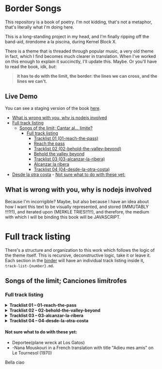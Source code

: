 # Border Songs

This repository is a book of poetry. I'm not kidding, that's not a metaphor, that's literally what I'm doing here.

This is a long-standing project in my head, and I'm finally ripping off the band-aid, *tira*ndome a la piscina, during Kernel Block X.

There is a theme that is threaded through popular music, a very old theme in fact, which I find becomes much clearer in translation. When I've worked on this enough to explain it succinctly, I'll update this. Maybe. Or you'll have to read the book, idk, *but*:

>
> **it has to do with the limit, the border: the lines we can cross, and the lines we can't.**
>

## Live Demo

You can see a staging version of the book [here](https://mapachurro.github.io/border-songs/).

<!-- START doctoc generated TOC please keep comment here to allow auto update -->
<!-- DON'T EDIT THIS SECTION, INSTEAD RE-RUN doctoc TO UPDATE -->

  - [What is wrong with you, why is nodejs involved](#what-is-wrong-with-you-why-is-nodejs-involved)
- [Full track listing](#full-track-listing)
  - [Songs of the limit; Cantar al... limite?](#songs-of-the-limit-cantar-al-limite)
    - [Full track listing](#full-track-listing-1)
      - [Tracklist 01 (01-reach-the-pass)](#tracklist-01-01-reach-the-pass)
      - [Reach the pass](#reach-the-pass)
      - [Tracklist 02 (02-behold-the-valley-beyond)](#tracklist-02-02-behold-the-valley-beyond)
      - [Behold the valley beyond](#behold-the-valley-beyond)
      - [Tracklist 03 (03-alcanzar-la-ribera)](#tracklist-03-03-alcanzar-la-ribera)
      - [Alcanzar la ribera](#alcanzar-la-ribera)
      - [Tracklist 04 (04-desde-la-otra-costa)](#tracklist-04-04-desde-la-otra-costa)
- [Desde la otra costa](#desde-la-otra-costa)
      - [Not sure what to do with these yet:](#not-sure-what-to-do-with-these-yet)

<!-- END doctoc generated TOC please keep comment here to allow auto update -->

## What is wrong with you, why is nodejs involved

Because I'm incorrigible? Maybe, but also because I have an idea about how I want this text to be visually represented, and stored (IMMUTABLY !!!1!1), and iterated upon (MERKLE TRIES!!1!!), and therefore, the medium with which I will be binding this book will be JAVASCRIPT.

# Full track listing

There's a structure and organization to this work which follows the logic of the theme itself. This is recursive, deconstructive logic, take it or leave it. Each section in the [binder](./binder/) will have an individual track listing inside it, `track-list-{number}.md`. 

## Songs of the limit; Canciones limítrofes

<!-- BEGIN FULL TRACKLIST -->

### Full track listing

<details>
<summary><strong>Tracklist 01 – 01-reach-the-pass</strong></summary>

#### Reach the pass
00 - Wasn't born to follow - Gerry Goffin, Carole  King, Roger McGuinn

01 - El Paso - Marty Robbins  
02 - Viva las Vegas - Doc Pomus, Mort Shuman; Jello Biafra  
03 - Waylon Jennings Live! - John Darnielle  
04 - Cielito Lindo - Trini Lopez
05 - Free Mexican Air Force - Peter Rowan  
06 - Mexicali Blues - Bob Weir  
07 - Romance in Durango - Bob Dylan, Jacques Levy
08 - Return of the Grievous Angel - Tom Brown, Gram Parsons
</details>

<details>
<summary><strong>Tracklist 02 – 02-behold-the-valley-beyond</strong></summary>

#### Behold the valley beyond
00 - Crossing The Bar, Alfred, Lord Tennyson

01 - Boulder to Birmingham - Emmylou Harris  
02 - Farther Along - Traditional (?), The Byrds  
03 - At the dark end of the street - Gram Parsons   
04 - Tangled Up In Blue - Bob Dylan  
05 - Wild Horses - Gram Parsons, Keith Richards (?)  
06 - Landslide - Stevie Nicks  
07 - Just a Season - Roger McGuinn, Jacques Levy    
08 - The Road - Emmylou Harris
</details>

<details>
<summary><strong>Tracklist 03 – 03-alcanzar-la-ribera</strong></summary>

#### Alcanzar la ribera
00 - Mama dame cien pesetas - Rafaella Carrà  

01 - Malagueña salerosa - Traditional, Chingón  
02 - Buscando América - Ruben Blades  
03 - Fast Car - Tracy Chapman v. Eric Combs  
04 - Visa para un sueño - Juan Luis Guerra  
05 - Caminos Verdes - Ruben Blades  
06 - Washington Bullets - The Clash  
07 - Pa'l Norte - Calle 13
</details>

<details>
<summary><strong>Tracklist 04 – 04-desde-la-otra-costa</strong></summary>

# Desde la otra costa
00 - Clandestino - Manu Chao
 
01 - Hotel California - The Eagles v. the Gipsy Kings  
02 - Why you'd want to live here - Ben Gibbard  
03 - Juan Luis Guerra - El costo de la vida  
04 - El hormiguero - Calle 13  
05 - Frijolero - Molotov  
06 - Desaparecido - Manu Chao  
07 - Dancing in the Dark - Springsteen v. Juanes  
08 - Volver - Carlos Gardel
</details>

<!-- END FULL TRACKLIST -->

#### Not sure what to do with these yet:
- Deportee(plane wreck at Los Gatos)
- -Nana Mouskouri in a French translation with title "Adieu mes amis" on Le Tournesol (1970)

Bella ciao